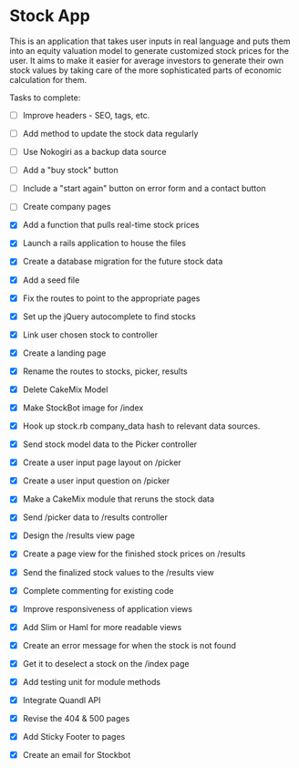 Stock App
=========

This is an application that takes user inputs in real language and puts them into an equity valuation model to generate customized stock prices for the user.  It aims to make it easier for average investors to generate their own stock values by taking care of the more sophisticated parts of economic calculation for them.

Tasks to complete:

- [ ] Improve headers - SEO, tags, etc.  

- [ ] Add method to update the stock data regularly

- [ ] Use Nokogiri as a backup data source

- [ ] Add a "buy stock" button

- [ ] Include a "start again" button on error form and a contact button

- [ ] Create company pages

- [x] Add a function that pulls real-time stock prices

- [x] Launch a rails application to house the files

- [x]  Create a database migration for the future stock data

- [x] Add a seed file 

- [x] Fix the routes to point to the appropriate pages

- [x] Set up the jQuery autocomplete to find stocks

- [x] Link user chosen stock to controller 

- [x] Create a landing page

- [x] Rename the routes to stocks, picker, results

- [x] Delete CakeMix Model

- [x] Make StockBot image for /index

- [x] Hook up stock.rb company_data hash to relevant data sources. 

- [x] Send stock model data to the Picker controller

- [x] Create a user input page layout on /picker

- [x] Create a user input question on /picker

- [x] Make a CakeMix module that reruns the stock data

- [x] Send /picker data to /results controller

- [x] Design the /results view page

- [x] Create a page view for the finished stock prices on /results

- [x] Send the finalized stock values to the /results view 

- [x] Complete commenting for existing code

- [x] Improve responsiveness of application views

- [x] Add Slim or Haml for more readable views

- [x] Create an error message for when the stock is not found

- [x] Get it to deselect a stock on the /index page

- [x] Add testing unit for module methods

- [x] Integrate Quandl API

- [x] Revise the 404 & 500 pages

- [x] Add Sticky Footer to pages

- [x] Create an email for Stockbot

